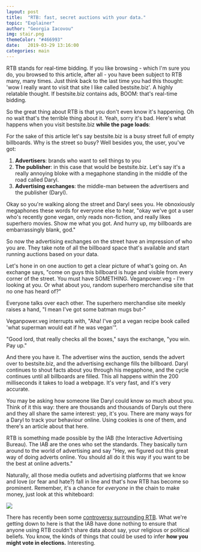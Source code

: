 ```yaml
---
layout: post
title:  "RTB: fast, secret auctions with your data."
topic: "Explainer"
author: "Georgia Iacovou"
img: stair.png
themeColor: "#466993"
date:   2019-03-29 13:16:00
categories: main
---
```


RTB stands for real-time bidding. If you like browsing - which I'm sure you do, you browsed to this article, after all - you have been subject to RTB many, many times. Just think back to the last time you had this thought: 'wow I really want to visit that site I like called bestsite.biz'. A highly relatable thought. If bestsite.biz contains ads, BOOM: that's real-time bidding.

So the great thing about RTB is that you don't even know it's happening. Oh no wait that's the terrible thing about it. Yeah, sorry it's bad. Here's what happens when you visit bestsite.biz **while the page loads**:

For the sake of this article let's say bestsite.biz is a busy street full of empty billboards. Why is the street so busy? Well besides you, the user, you've got:

1. **Advertisers**: brands who want to sell things to you
2. **The publisher**: in this case that would be bestsite.biz. Let's say it's a really annoying bloke with a megaphone standing in the middle of the road called Daryl.
3. **Advertising exchanges**: the middle-man between the advertisers and the publisher (Daryl).

Okay so you're walking along the street and Daryl sees you. He obnoxiously megaphones these words for everyone else to hear, "okay we've got a user who's recently gone vegan, only reads non-fiction, and really likes superhero movies.  Show me what you got. And hurry up, my billboards are embarrassingly blank, god."

So now the advertising exchanges on the street have an impression of who you are. They take note of all the billboard space that's available and start running auctions based on your data.

Let's hone in on one auction to get a clear picture of what's going on. An exchange says, "come on guys this billboard is huge and visible from every corner of the street. You must have SOMETHING. Veganpower.veg - I'm looking at you. Or what about you, random superhero merchandise site that no one has heard of?"

Everyone talks over each other. The superhero merchandise site meekly raises a hand, "I mean I've got some batman mugs but-"

Veganpower.veg interrupts with, "Aha! I've got a vegan recipe book called 'what superman would eat if he was vegan'". 

"Good lord, that really checks all the boxes," says the exchange, "you win. Pay up."

And there you have it. The advertiser wins the auction, sends the advert over to bestsite.biz, and the advertising exchange fills the billboard. Daryl continues to shout facts about you through his megaphone, and the cycle continues until all billboards are filled. This all happens within the 200 milliseconds it takes to load a webpage. It's very fast, and it's very accurate. 

You may be asking how someone like Daryl could know so much about you. Think of it this way: there are thousands and thousands of Daryls out there and they all share the same interest: yep, it's you. There are many ways for a Daryl to track your behaviour online. Using cookies is one of them, and there's an article about that here.

RTB is something made possible by the IAB (the Interactive Advertising Bureau). The IAB are the ones who set the standards. They basically turn around to the world of advertising and say "Hey, we figured out this great way of doing adverts online. You should all do it this way if you want to be the best at online adverts."

Naturally, all those media outlets and advertising platforms that we know and love (or fear and hate?) fall in line and that's how RTB has become so prominent. Remember, it's a chance for *everyone* in the chain to make money, just look at this whiteboard:

![](/images/rtb.png)

There has recently been some [controversy surrounding RTB](https://www.notion.so/metomic/Real-time-ad-bidding-7442f7c32d8b4d6f9a1395a3b1657f9a). What we're getting down to here is that the IAB have done nothing to ensure that anyone using RTB couldn't share data about say, your religious or political beliefs. You know, the kinds of things that could be used to infer **how you might vote in elections.** Interesting.